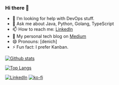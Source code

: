 ### Hi there 👋

<!--
**d9nchik/d9nchik** is a ✨ _special_ ✨ repository because its `README.md` (this file) appears on your GitHub profile.

Here are some ideas to get you started:

- 🔭 I’m currently working on ...
- 🌱 I’m currently learning ...
- 👯 I’m looking to collaborate on ...-->
- 🤔 I’m looking for help with DevOps stuff.
- 💬 Ask me about Java, Python, Golang, TypeScript
- 📫 How to reach me: <a href="https://www.linkedin.com/in/d9nich/" target="_blank">LinkedIn</a>
- 📕 My personal tech blog on [Medium](https://d9nich.tech/)
- 😄 Pronouns: [denich]
- ⚡ Fun fact: I prefer Kanban.

[![Github stats](https://github-readme-stats.vercel.app/api?username=d9nchik&count_private=true&show_icons=true&theme=tokyonight)](https://github.com/d9nchik)

[![Top Langs](https://github-readme-stats.vercel.app/api/top-langs/?username=d9nchik&layout=compact)](https://github.com/d9nchik)

[![LinkedIn](https://img.shields.io/badge/LinkedIn-d9nich-blue?style=flat-square&logo=linkedin)](https://www.linkedin.com/in/d9nich/)
[![ko-fi](https://ko-fi.com/img/githubbutton_sm.svg)](https://ko-fi.com/N4N6EP3IX)
